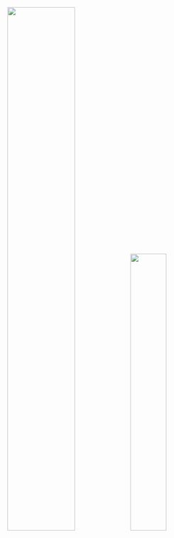 <!-- <img src="https://github-readme-stats.vercel.app/api?username=Kharon4&hide_rank=false&show_icons=true&hide_title=false&count_private=true&theme=graywhite&hide_border=true&include_all_commits=true" width="55%"/> -->
<img src="https://github-readme-streak-stats.herokuapp.com?user=Kharon4&hide_border=true&date_format=M%20j%5B%2C%20Y%5D" width="55%" /><img src="https://github-readme-stats.vercel.app/api/top-langs/?username=Kharon4&theme=graywhite&layout=compact&langs_count=8&hide_border=true&exclude_repo=comp-graph-finalProject,beautifulTrees_IS_F311" width="40%">
